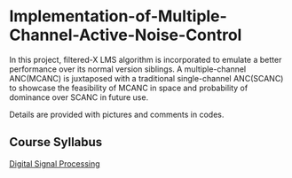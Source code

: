 # Implementation-of-Multiple-Channel-Active-Noise-Control
In this project, filtered-X LMS algorithm is incorporated to emulate a better performance over its normal version siblings. A multiple-channel ANC(MCANC) is juxtaposed with a traditional single-channel ANC(SCANC) to showcase the feasibility of MCANC in space and probability of dominance over SCANC in future use.

Details are provided with pictures and comments in codes.

## Course Syllabus
[Digital Signal Processing](http://class-qry.acad.ncku.edu.tw/syllabus/online_display.php?syear=0109&sem=1&co_no=P152800&class_code=)
